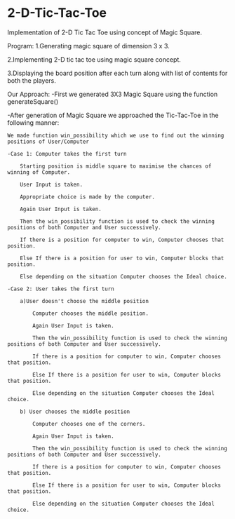 # 2-D-Tic-Tac-Toe
Implementation of 2-D Tic Tac Toe using concept of Magic Square.

Program:
1.Generating magic square of dimension 3 x 3.

2.Implementing 2-D tic tac toe using magic square concept.

3.Displaying the board position after each turn along with list of contents for both the players.

Our Approach:
-First we generated 3X3 Magic Square using the function generateSquare()

-After generation of Magic Square we approached the Tic-Tac-Toe in the following manner:

    We made function win_possibility which we use to find out the winning positions of User/Computer
    
    -Case 1: Computer takes the first turn
    
        Starting position is middle square to maximise the chances of winning of Computer.
        
        User Input is taken.
        
        Appropriate choice is made by the computer.
        
        Again User Input is taken.
        
        Then the win_possibility function is used to check the winning positions of both Computer and User successively.
        
        If there is a position for computer to win, Computer chooses that position.
        
        Else If there is a position for user to win, Computer blocks that position.
        
        Else depending on the situation Computer chooses the Ideal choice.
        
    -Case 2: User takes the first turn
    
        a)User doesn't choose the middle position
        
            Computer chooses the middle position.
            
            Again User Input is taken.
            
            Then the win_possibility function is used to check the winning positions of both Computer and User successively.
            
            If there is a position for computer to win, Computer chooses that position.
            
            Else If there is a position for user to win, Computer blocks that position.
            
            Else depending on the situation Computer chooses the Ideal choice.
            
        b) User chooses the middle position
        
            Computer chooses one of the corners.
            
            Again User Input is taken.
            
            Then the win_possibility function is used to check the winning positions of both Computer and User successively.
            
            If there is a position for computer to win, Computer chooses that position.
            
            Else If there is a position for user to win, Computer blocks that position.
            
            Else depending on the situation Computer chooses the Ideal choice.
